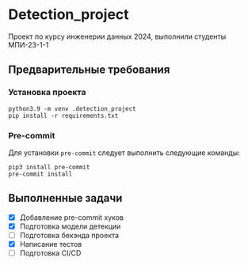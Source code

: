 # Detection_project

Проект по курсу инженерии данных 2024, выполнили студенты МПИ-23-1-1

## Предварительные требования

### Установка проекта

```shell
python3.9 -m venv .detection_project
pip install -r requirements.txt
```

### Pre-commit

Для установки `pre-commit` следует выполнить следующие команды:

```shell
pip3 install pre-commit
pre-commit install
```

## Выполненные задачи

- [x] Добавление pre-commit хуков
- [x] Подготовка модели детекции
- [ ] Подготовка бекэнда проекта
- [x] Написание тестов
- [ ] Подготовка CI/CD
